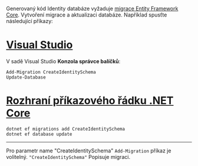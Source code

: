 Generovaný kód Identity databáze vyžaduje [migrace Entity Framework Core](/ef/core/managing-schemas/migrations/). Vytvoření migrace a aktualizaci databáze. Například spusťte následující příkazy:

# <a name="visual-studiotabvisual-studio"></a>[Visual Studio](#tab/visual-studio)

V sadě Visual Studio **Konzola správce balíčků**:

```PMC
Add-Migration CreateIdentitySchema
Update-Database
```

# <a name="net-core-clitabnetcore-cli"></a>[Rozhraní příkazového řádku .NET Core](#tab/netcore-cli)

```cli
dotnet ef migrations add CreateIdentitySchema
dotnet ef database update
```

---

Pro parametr name "CreateIdentitySchema" `Add-Migration` příkaz je volitelný. `"CreateIdentitySchema"` Popisuje migraci.
